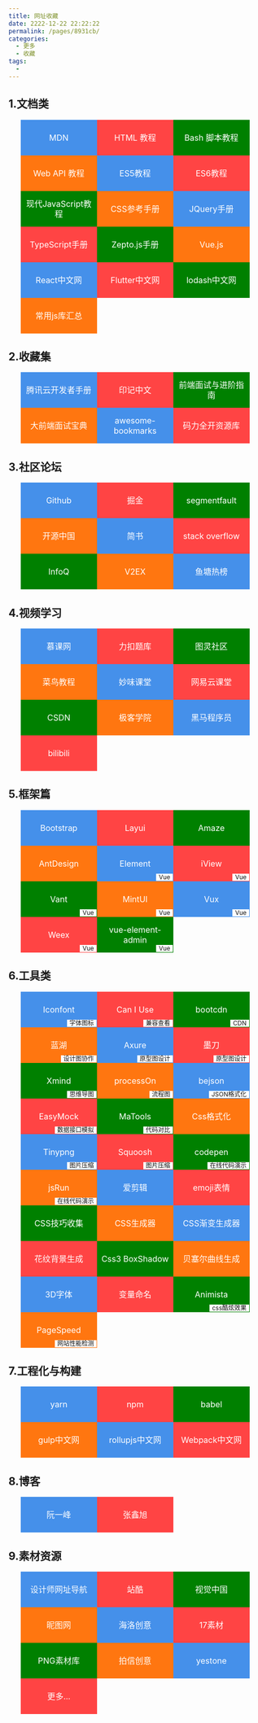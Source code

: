 ```yaml
---
title: 网址收藏
date: 2222-12-22 22:22:22
permalink: /pages/8931cb/
categories: 
  - 更多
  - 收藏
tags: 
  - 
---
```


## 1.文档类
<ul class="m-list3 clearfix">  
  <li><a href="https://developer.mozilla.org/zh-CN/" target="_blank">MDN</a></li>
  <li><a href="https://wangdoc.com/html/" target="_blank">HTML 教程</a></li>
  <li><a href="https://wangdoc.com/bash/index.html" target="_blank">Bash 脚本教程</a></li>
  <li><a href="https://wangdoc.com/webapi/" target="_blank">Web API 教程</a></li>
  <li><a href="https://wangdoc.com/javascript/" target="_blank">ES5教程</a></li>
  <li><a href="http://es6.ruanyifeng.com/" target="_blank">ES6教程</a></li>
  <li><a href="https://zh.javascript.info" target="_blank">现代JavaScript教程</a></li>
  <li><a href="http://css.doyoe.com/" target="_blank">CSS参考手册</a></li>
  <li><a href="http://caibaojian.com/jquery/" target="_blank">JQuery手册</a></li>
  <li><a href="https://typescript.bootcss.com/" target="_blank">TypeScript手册</a></li>
  <li><a href="https://zeptojs.bootcss.com/" target="_blank">Zepto.js手册</a></li>
  <li><a href="https://cn.vuejs.org/" target="_blank">Vue.js</a></li>
  <li><a href="https://react.docschina.org/" target="_blank">React中文网</a></li>
  <li><a href="https://flutterchina.club/" target="_blank">Flutter中文网</a></li>
  <li><a href="https://www.lodashjs.com/" target="_blank">lodash中文网</a></li>
  <li><a href="https://github.com/MrXujiang/frontend-developer-roadmap" target="_blank">常用js库汇总</a></li>
</ul>

## 2.收藏集
<ul class="m-list3 clearfix">
  <li><a href="https://cloud.tencent.com/developer/devdocs" target="_blank">腾讯云开发者手册</a></li>
  <li><a href="https://www.docschina.org/" target="_blank">印记中文</a></li>
  <li><a href="https://www.cxymsg.com/" target="_blank">前端面试与进阶指南</a></li> 
  <li><a href="https://lucifer.ren/fe-interview/#/" target="_blank">大前端面试宝典</a></li> 
  <li><a href="https://panjiachen.github.io/awesome-bookmarks/" target="_blank">awesome-bookmarks</a></li>
  <li><a href="https://maliquankai.com/designnav/" target="_blank">码力全开资源库</a></li>
</ul>

## 3.社区论坛
<ul class="m-list3 clearfix">  
  <li><a href="https://github.com/" target="_blank">Github</a></li>
  <li><a href="https://juejin.im" target="_blank">掘金</a></li>
  <li><a href="https://segmentfault.com/" target="_blank">segmentfault</a></li>
  <li><a href="https://www.oschina.net/" target="_blank">开源中国</a></li>
  <li><a href="https://www.jianshu.com/" target="_blank">简书</a></li>
  <li><a href="https://stackoverflow.com/" target="_blank">stack overflow</a></li>
  <li><a href="https://www.infoq.cn/topic/Front-end" target="_blank">InfoQ</a></li>
  <li><a href="https://www.v2ex.com/" target="_blank">V2EX</a></li>
  <li><a href="https://mo.fish/main/home/hot" target="_blank">鱼塘热榜</a></li>
</ul>

## 4.视频学习
<ul class="m-list3 clearfix">  
  <li><a href="https://class.imooc.com" target="_blank">慕课网</a></li>
  <li><a href="https://leetcode-cn.com/" target="_blank">力扣题库</a></li>
  <li><a href="https://www.ituring.com.cn/" target="_blank">图灵社区</a></li>
  <li><a href="https://www.runoob.com/" target="_blank">菜鸟教程</a></li>
  <li><a href="https://www.miaov.com/" target="_blank">妙味课堂</a></li>
  <li><a href="https://study.163.com/category/480000003120007" target="_blank">网易云课堂</a></li>
  <li><a href="https://edu.csdn.net/" target="_blank">CSDN</a></li>
  <li><a href="http://www.jikexueyuan.com/" target="_blank">极客学院</a></li>
  <li><a href="http://www.itheima.com/" target="_blank">黑马程序员</a></li>
  <li><a href="https://www.bilibili.com/" target="_blank">bilibili</a></li>
</ul>

## 5.框架篇
<ul class="m-list3 clearfix">  
  <li><a href="https://www.bootcss.com/" target="_blank">Bootstrap</a></li>
  <li><a href="https://www.layui.com/" target="_blank">Layui</a></li>
  <li><a href="https://amazeui.clouddeep.cn/" target="_blank">Amaze</a></li>  
  <li><a href="https://ant.design/index-cn" target="_blank">AntDesign</a></li>
  <li><a href="https://element.eleme.io/" target="_blank">Element</a><em>Vue</em></li>  
  <li><a href="https://iviewui.com/" target="_blank">iView</a><em>Vue</em></li>  
  <li><a href="https://youzan.github.io/vant/#/zh-CN/intro" target="_blank">Vant</a><em>Vue</em></li>  
  <li><a href="http://mint-ui.github.io/#!/zh-cn" target="_blank">MintUI</a><em>Vue</em></li>  
  <li><a href="https://vux.li/" target="_blank">Vux</a><em>Vue</em></li>  
  <li><a href="https://weex.apache.org/zh/" target="_blank">Weex</a><em>Vue</em></li>
  <li><a href=" https://panjiachen.gitee.io/vue-element-admin-site/zh/" target="_blank">vue-element-admin</a><em>Vue</em></li>
</ul>

## 6.工具类
<ul class="m-list3 clearfix">  
  <li><a href="https://www.iconfont.cn/" target="_blank">Iconfont</a><em>字体图标</em></li>
  <li><a href="https://caniuse.com/" target="_blank">Can I Use</a><em>兼容查看</em></li>
  <li><a href="https://www.bootcdn.cn/" target="_blank">bootcdn</a><em>CDN</em></li>
  <li><a href="https://lanhuapp.com/" target="_blank">蓝湖</a><em>设计图协作</em></li>
  <li><a href="https://www.axure.com.cn/axure/course/" target="_blank">Axure</a><em>原型图设计</em></li>
  <li><a href="https://free.modao.cc/" target="_blank">墨刀</a><em>原型图设计</em></li>
  <li><a href="https://www.xmind.cn/" target="_blank">Xmind</a><em>思维导图</em></li>
  <li><a href="https://www.processon.com/" target="_blank">processOn</a><em>流程图</em></li>
  <li><a href="http://www.bejson.com/" target="_blank">bejson</a><em>JSON格式化</em></li>
  <li><a href="https://www.easy-mock.com/" target="_blank">EasyMock</a><em>数据接口模拟</em></li>
  <li><a href="http://www.matools.com/compare" target="_blank">MaTools</a><em>代码对比</em></li>
  <li><a href="http://tool.oschina.net/codeformat/css" target="_blank">Css格式化</a></li>
  <li><a href="https://tinypng.com/" target="_blank">Tinypng</a><em>图片压缩</em></li>
  <li><a href="https://squoosh.app/" target="_blank">Squoosh</a><em>图片压缩</em></li>
  <li><a href="https://codepen.io/" target="_blank">codepen</a><em>在线代码演示</em></li>
  <li><a href="http://jsrun.pro/" target="_blank">jsRun</a><em>在线代码演示</em></li>
  <li><a href="http://www.aijianji.com/" target="_blank">爱剪辑</a></li>
  <li><a href="https://emojipedia.org/" target="_blank">emoji表情</a></li>
  <li><a href="http://css-tricks.neatbang.com/" target="_blank">CSS技巧收集</a></li>
  <li><a href="https://neumorphism.io/" target="_blank">CSS生成器</a></li>
  <li><a href="https://www.colorzilla.com/gradient-editor/" target="_blank">CSS渐变生成器</a></li>
  <li><a href="http://www.heropatterns.com/" target="_blank">花纹背景生成</a></li>
  <li><a href="https://www.html.cn/tool/css3Preview/Box-Shadow.html" target="_blank">Css3 BoxShadow</a></li>
  <li><a href="https://cubic-bezier.com/" target="_blank">贝塞尔曲线生成</a></li>
  <li><a href="https://bennettfeely.com/ztext/" target="_blank">3D字体</a></li>
  <li><a href="https://unbug.github.io/codelf/" target="_blank">变量命名</a></li>
  <li><a href="https://animista.net/" target="_blank">Animista</a><em>css酷炫效果</em></li>
  <li><a href="http://developers.google.com/speed/pagespeed/insights/" target="_blank">PageSpeed</a><em>网站性能检测</em></li>
</ul>

## 7.工程化与构建
<ul class="m-list3 clearfix">  
  <li><a href="https://yarnpkg.com/zh-Hans/" target="_blank">yarn</a></li>
  <li><a href="https://www.npmjs.cn/" target="_blank">npm</a></li>
  <li><a href="https://babeljs.io/" target="_blank">babel</a></li>  
  <li><a href="https://www.gulpjs.com.cn/" target="_blank">gulp中文网</a></li>
  <li><a href="https://www.rollupjs.com/" target="_blank">rollupjs中文网</a></li>
  <li><a href="https://www.webpackjs.com/" target="_blank">Webpack中文网</a></li>
</ul>

## 8.博客
<ul class="m-list3 clearfix">  
  <li><a href="http://www.ruanyifeng.com/blog/" target="_blank">阮一峰</a></li>
  <li><a href="https://www.zhangxinxu.com/wordpress/" target="_blank">张鑫旭</a></li>
</ul>

## 9.素材资源
<ul class="m-list3 clearfix">
  <li><a href="http://hao.uisdc.com/" target="_blank">设计师网址导航</a></li>
  <li><a href="https://www.zcool.com.cn/" target="_blank">站酷</a></li>
  <li><a href="https://www.vcg.com/" target="_blank">视觉中国</a></li>
  <li><a href="http://www.nipic.com/" target="_blank">昵图网</a></li>
  <li><a href="https://www.hellorf.com/" target="_blank">海洛创意</a></li>
  <li><a href="https://www.17sucai.com/" target="_blank">17素材</a></li>
  <li><a href="http://pngimg.com/" target="_blank">PNG素材库</a></li>
  <li><a href="https://v.paixin.com/" target="_blank">拍信创意</a></li>
  <li><a href="https://www.yestone.com/" target="_blank">yestone</a></li>
  <li><a href="https://hao.uisdc.com/photo/" target="_blank">更多...</a></li>
</ul>


<style>
.cl:after,.clearfix:after{content:".";display:block;height:0;clear:both;visibility:hidden}.cl,.clearfix{zoom:1}
.m-list3{list-style-type:none;display:block;}
.m-list3 li{display:block;float:left;width:20%;height:70px;position:relative;min-width:150px;}
.m-list3 li:nth-child(4n){background:#ff7610;}
.m-list3 li:nth-child(4n+1){background:#4590ea;}
.m-list3 li:nth-child(4n+2){background:#f44;}
.m-list3 li:nth-child(4n+3){background:green;}
.m-list3 li a{display:block;text-decoration:none;position:absolute;left:5%;top:50%;width:90%;transform:translateY(-50%);line-height:20px;color:#fff;font-size:16px;text-align:center;}
.m-list3 li em{position:absolute;bottom:1px;right:1px;line-height:14px;font-size:12px;padding:0 5px;background:#fff;color:#111;font-style:normal;}
</style>

